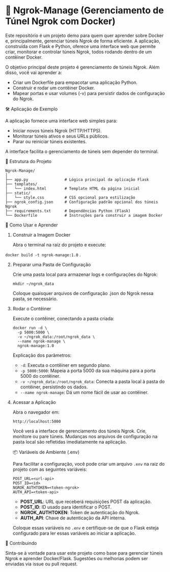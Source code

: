 # 🐳 Ngrok-Manage (Gerenciamento de Túnel Ngrok com Docker)

Este repositório é um projeto demo para quem quer aprender sobre Docker e, principalmente, gerenciar túneis Ngrok de forma eficiente. A aplicação, construída com Flask e Python, oferece uma interface web que permite criar, monitorar e controlar túneis Ngrok, todos rodando dentro de um contêiner Docker.

O objetivo principal deste projeto é gerenciamento de túneis Ngrok. Além disso, você vai aprender a:

- Criar um Dockerfile para empacotar uma aplicação Python.
- Construir e rodar um contêiner Docker.
- Mapear portas e usar volumes (-v) para persistir dados de configuração do Ngrok.

🛠️ Aplicação de Exemplo

A aplicação fornece uma interface web simples para:

- Iniciar novos túneis Ngrok (HTTP/HTTPS).
- Monitorar túneis ativos e seus URLs públicos.
- Parar ou reiniciar túneis existentes.

A interface facilita o gerenciamento de túneis sem depender do terminal.

📁 Estrutura do Projeto
```
Ngrok-Manage/
│
├── app.py                # Lógica principal da aplicação Flask
├── templates/
│   └── index.html        # Template HTML da página inicial
├── static/
│   └── style.css         # CSS opcional para estilização
├── ngrok_config.json     # Configuração padrão opcional dos túneis Ngrok
├── requirements.txt      # Dependências Python (Flask)
└── Dockerfile            # Instruções para construir a imagem Docker
```
🚀 Como Usar e Aprender

1. Construir a Imagem Docker

    Abra o terminal na raiz do projeto e execute:

`docker build -t ngrok-manage:1.0` .

2. Preparar uma Pasta de Configuração

    Crie uma pasta local para armazenar logs e configurações do Ngrok:

    `mkdir ~/ngrok_data`

    Coloque quaisquer arquivos de configuração .json do Ngrok nessa pasta, se necessário.

3. Rodar o Contêiner

    Execute o contêiner, conectando a pasta criada:

    ```
    docker run -d \
      -p 5000:5000 \
      -v ~/ngrok_data:/root/ngrok_data \
      --name ngrok-manage \
      ngrok-manage:1.0
    ```
    Explicação dos parâmetros:

    - `-d`: Executa o contêiner em segundo plano.
    - `-p 5000:5000`: Mapeia a porta 5000 da sua máquina para a porta 5000 do contêiner.
    - `-v ~/ngrok_data:/root/ngrok_data`: Conecta a pasta local à pasta do contêiner, persistindo os dados.
    - `--name ngrok-manage`: Dá um nome fácil de usar ao contêiner.

4. Acessar a Aplicação

    Abra o navegador em:

    `http://localhost:5000`

    Você verá a interface de gerenciamento dos túneis Ngrok. Crie, monitore ou pare túneis. Mudanças nos arquivos de configuração na pasta local são refletidas imediatamente na aplicação.

    📦 Variáveis de Ambiente (.env)

    Para facilitar a configuração, você pode criar um arquivo `.env` na raiz do projeto com as seguintes variáveis:
    ```
    POST_URL=<url-api>
    POST_ID=<id>
    NGROK_AUTHTOKEN=<token-ngrok>
    AUTH_API=<token-api>
    ```

    - **POST_URL**: URL que receberá requisições POST da aplicação.
    - **POST_ID**: ID usado para identificar o POST.
    - **NGROK_AUTHTOKEN**: Token de autenticação do Ngrok.
    - **AUTH_API**: Chave de autenticação da API interna.

    Coloque essas variáveis no `.env` e certifique-se de que o Flask esteja configurado para ler essas variáveis ao iniciar a aplicação.

🤝 Contribuindo

Sinta-se à vontade para usar este projeto como base para gerenciar túneis Ngrok e aprender Docker/Flask. Sugestões ou melhorias podem ser enviadas via issue ou pull request.
